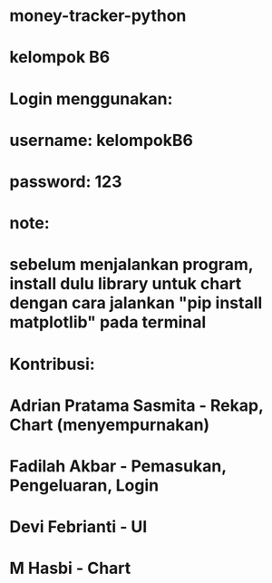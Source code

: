 # money-tracker-python
# kelompok B6

# Login menggunakan:
# username: kelompokB6
# password: 123

# note:
# sebelum menjalankan program, install dulu library untuk chart dengan cara jalankan "pip install matplotlib" pada terminal

# Kontribusi:
# Adrian Pratama Sasmita - Rekap, Chart (menyempurnakan)
# Fadilah Akbar - Pemasukan, Pengeluaran, Login 
# Devi Febrianti - UI
# M Hasbi - Chart